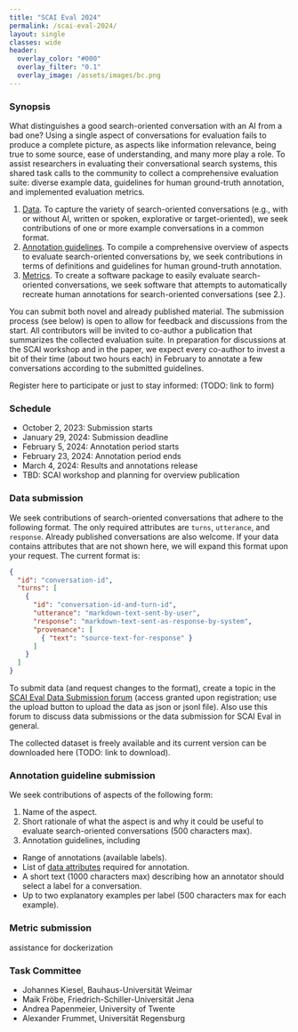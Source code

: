 ```yaml
---
title: "SCAI Eval 2024"
permalink: /scai-eval-2024/
layout: single
classes: wide
header:
  overlay_color: "#000"
  overlay_filter: "0.1"
  overlay_image: /assets/images/bc.png
---
```


### Synopsis
What distinguishes a good search-oriented conversation with an AI from a bad one? Using a single aspect of conversations for evaluation fails to produce a complete picture, as aspects like information relevance, being true to some source, ease of understanding, and many more play a role. To assist researchers in evaluating their conversational search systems, this shared task calls to the community to collect a comprehensive evaluation suite: diverse example data, guidelines for human ground-truth annotation, and implemented evaluation metrics.

1. [Data](#data-submission). To capture the variety of search-oriented conversations (e.g., with or without AI, written or spoken, explorative or target-oriented), we seek contributions of one or more example conversations in a common format.
2. [Annotation guidelines](#annotation-guideline-submission). To compile a comprehensive overview of aspects to evaluate search-oriented conversations by, we seek contributions in terms of definitions and guidelines for human ground-truth annotation.
3. [Metrics](#metric-submission). To create a software package to easily evaluate search-oriented conversations, we seek software that attempts to automatically recreate human annotations for search-oriented conversations (see 2.).

You can submit both novel and already published material. The submission process (see below) is open to allow for feedback and discussions from the start. All contributors will be invited to co-author a publication that summarizes the collected evaluation suite. In preparation for discussions at the SCAI workshop and in the paper, we expect every co-author to invest a bit of their time (about two hours each) in February to annotate a few conversations according to the submitted guidelines.

Register here to participate or just to stay informed: (TODO: link to form)


### Schedule
* October 2, 2023: Submission starts
* January 29, 2024: Submission deadline
* February 5, 2024: Annotation period starts
* February 23, 2024: Annotation period ends
* March 4, 2024: Results and annotations release
* TBD: SCAI workshop and planning for overview publication


### Data submission
We seek contributions of search-oriented conversations that adhere to the following format. The only required attributes are <code>turns</code>, <code>utterance</code>, and <code>response</code>. Already published conversations are also welcome. If your data contains attributes that are not shown here, we will expand this format upon your request. The current format is:

```json
{
  "id": "conversation-id",
  "turns": [
    {
      "id": "conversation-id-and-turn-id",
      "utterance": "markdown-text-sent-by-user",
      "response": "markdown-text-sent-as-response-by-system",
      "provenance": [ 
        { "text": "source-text-for-response" }
      ]
    }
  ]
}
```

To submit data (and request changes to the format), create a topic in the [SCAI Eval Data Submission forum](https://www.tira.io/c/scai/scai-eval-data-submission/12) (access granted upon registration; use the upload button to upload the data as json or jsonl file). Also use this forum to discuss data submissions or the data submission for SCAI Eval in general.

The collected dataset is freely available and its current version can be downloaded here (TODO: link to download).


### Annotation guideline submission
We seek contributions of aspects of the following form:
1. Name of the aspect.
2. Short rationale of what the aspect is and why it could be useful to evaluate search-oriented conversations (500 characters max).
3. Annotation guidelines, including
  * Range of annotations (available labels).
  * List of [data attributes](#data-submission) required for annotation.
  * A short text (1000 characters max) describing how an annotator should select a label for a conversation.
  * Up to two explanatory examples per label (500 characters max for each example).


### Metric submission


assistance for dockerization


### Task Committee
* Johannes Kiesel, Bauhaus-Universität Weimar
* Maik Fröbe, Friedrich-Schiller-Universität Jena
* Andrea Papenmeier, University of Twente
* Alexander Frummet, Universität Regensburg



